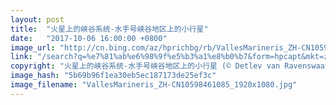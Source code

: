 ```yaml
---
layout: post
title:  "火星上的峡谷系统-水手号峡谷地区上的小行星"
date:   "2017-10-06 16:00:00 +0800"
image_url: "http://cn.bing.com/az/hprichbg/rb/VallesMarineris_ZH-CN10598461085_1920x1080.jpg"
link: "/search?q=%e7%81%ab%e6%98%9f%e5%b3%a1%e8%b0%b7&form=hpcapt&mkt=zh-cn"
copyright: "火星上的峡谷系统-水手号峡谷地区上的小行星 (© Detlev van Ravenswaay/Getty Images)"
image_hash: "5b69b96f1ea30eb5ec187173de25ef3c"
image_filename: "VallesMarineris_ZH-CN10598461085_1920x1080.jpg"
---
```

